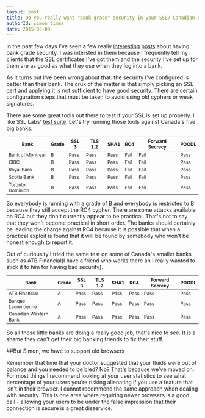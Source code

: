 ```yaml
---
layout: post
title: Do you really want "bank grade" security in your SSL? Canadian edition
authorId: simon_timms
date: 2015-05-09
---
```

In the past few days I've seen a few really [interesting](http://blog.robiii.nl/2015/05/do-you-really-want-bank-grade-security.html) [posts](http://www.troyhunt.com/2015/05/do-you-really-want-bank-grade-security.html) about having bank grade security. I was intersted in them because I frequently tell my clients that the SSL certificates I've got them and the security I've set up for them are as good as what they use when they log into a bank. 

As it turns out I've been wrong about that: the security I've configured is better than their bank. The crux of the matter is that simply picking an SSL cert and applying it is not sufficient to have good security. There are certain configuration steps that must be taken to avoid using old cyphers or weak signatures. 

There are some great tools out there to test if your SSL is set up properly. I like SSL Labs' [test suite](https://www.ssllabs.com/ssltest/index.html). Let's try running those tools against Canada's five big banks. 

<table style="font-size:12px">
	<thead>
    	<tr>
        	<th>Bank</th>
            <th>Grade</th>
            <th>SSL 3</th>
			<th>TLS 1.2</th>	
            <th>SHA1</th>
            <th>RC4</th>
            <th>Forward Secrecy</th>
            <th>POODL</th>
        </tr>
    </thead>
    <tbody >
    	<tr>
        	<td>Bank of Montreal</td>
            <td>B</td>
            <td>Pass</td>
            <td>Pass</td>
            <td>Pass</td>
            <td>Fail</td>
            <td>Fail</td>
            <td>Pass</td>
        </tr>
    	<tr>
        	<td>CIBC</td>
            <td>B</td>
            <td>Pass</td>
            <td>Pass</td>
            <td>Pass</td>
            <td>Fail</td>
            <td>Fail</td>
            <td>Pass</td>
        </tr>
    	<tr>
        	<td>Royal Bank</td>
            <td>B</td>
            <td>Pass</td>
            <td>Pass</td>
            <td>Pass</td>
            <td>Fail</td>
            <td>Fail</td>
            <td>Pass</td>
        </tr>
        <tr>
        	<td>Scotia Bank</td>
            <td>B</td>
            <td>Pass</td>
            <td>Pass</td>
            <td>Pass</td>
            <td>Fail</td>
            <td>Fail</td>
            <td>Pass</td>
        </tr>
        <tr>
        	<td>Toronto Dominion</td>
            <td>B</td>
            <td>Pass</td>
            <td>Pass</td>
            <td>Pass</td>
            <td>Fail</td>
            <td>Fail</td>
            <td>Pass</td>
        </tr>
    </tbody>
</table>

So everybody is running with a grade of B and everybody is restricted to B because they still accept the RC4 cypher. There are some attacks available on RC4 but they don't currently appear to be practical. That's not to say that they won't become practical in short order. The banks should certainly be leading the charge against RC4 because it is possible that when a practical exploit is found that it will be found by somebody who won't be honest enough to report it.

Out of curiousity I tried the same test on some of Canada's smaller banks such as ATB Financial(I have a friend who works there an I really wanted to stick it to him for having bad security).

<table style="font-size:12px">
	<thead>
    	<tr>
        	<th>Bank</th>
            <th>Grade</th>
            <th>SSL 3</th>
			<th>TLS 1.2</th>	
            <th>SHA1</th>
            <th>RC4</th>
            <th>Forward Secrecy</th>
            <th>POODL</th>
        </tr>
    </thead>
    <tbody>
    	<tr>
        	<td>ATB Financial</td>
            <td>A</td>
            <td>Pass</td>
            <td>Pass</td>
            <td>Pass</td>
            <td>Pass</td>
            <td>Pass</td>
            <td>Pass</td>
        </tr>
        <tr>
        	<td>Banque Laurentienne</td>
            <td>A</td>
            <td>Pass</td>
            <td>Pass</td>
            <td>Pass</td>
            <td>Pass</td>
            <td>Pass</td>
            <td>Pass</td>
        </tr>
        <tr>
        	<td>Canadian Western Bank</td>
            <td>A</td>
            <td>Pass</td>
            <td>Pass</td>
            <td>Pass</td>
            <td>Pass</td>
            <td>Pass</td>
            <td>Pass</td>
        </tr>
    </tbody>
</table>

So all these little banks are doing a really good job, that's nice to see. It is a shame they can't get their big banking friends to fix their stuff. 

##But Simon, we have to support old browsers

Remember that time that your doctor suggested that your fluids were out of balance and you needed to be bled? No? That's because we've moved on. For most things I recommend looking at your user statistics to see what percentage of your users you're risking alienating if you use a feature that isn't in their browser. I cannot recommend the same approach when dealing with security. This is one area where requiring newer browsers is a good call - allowing your users to be under the false impression that their connection is secure is a great disservice. 

